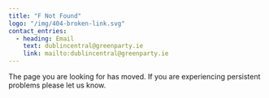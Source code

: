 ```yaml
---
title: "F Not Found"
logo: "/img/404-broken-link.svg"
contact_entries:
  - heading: Email
    text: dublincentral@greenparty.ie
    link: mailto:dublincentral@greenparty.ie
---
```


The page you are looking for has moved. If you are experiencing persistent problems please let us know.
